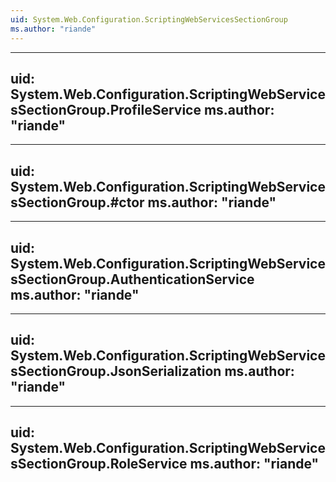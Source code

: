 ```yaml
---
uid: System.Web.Configuration.ScriptingWebServicesSectionGroup
ms.author: "riande"
---
```


---
uid: System.Web.Configuration.ScriptingWebServicesSectionGroup.ProfileService
ms.author: "riande"
---

---
uid: System.Web.Configuration.ScriptingWebServicesSectionGroup.#ctor
ms.author: "riande"
---

---
uid: System.Web.Configuration.ScriptingWebServicesSectionGroup.AuthenticationService
ms.author: "riande"
---

---
uid: System.Web.Configuration.ScriptingWebServicesSectionGroup.JsonSerialization
ms.author: "riande"
---

---
uid: System.Web.Configuration.ScriptingWebServicesSectionGroup.RoleService
ms.author: "riande"
---
